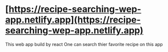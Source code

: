 # [https://recipe-searching-wep-app.netlify.app](https://recipe-searching-wep-app.netlify.app)

This web app build by react 
One can search thier favorite recipe on this app
